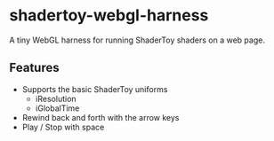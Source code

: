 # shadertoy-webgl-harness
A tiny WebGL harness for running ShaderToy shaders on a web page.


## Features
 * Supports the basic ShaderToy uniforms
   * iResolution
   * iGlobalTime
* Rewind back and forth with the arrow keys
* Play / Stop with space